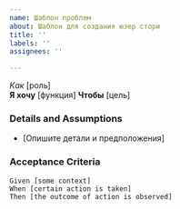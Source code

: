 ```yaml
---
name: Шаблон проблем
about: Шаблон для создания юзер стори
title: ''
labels: ''
assignees: ''

---
```


*Как* [роль]  
**Я хочу** [функция] 
**Чтобы** [цель]  
   
 ### Details and Assumptions
* [Опишите детали и предположения]
   
 ### Acceptance Criteria  
   
 ```gherkin
 Given [some context]
 When [certain action is taken]
 Then [the outcome of action is observed]
 ```

